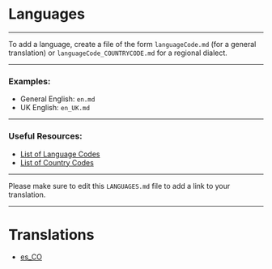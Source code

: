 # Languages

---

To add a language, create a file of the form `languageCode.md` (for a general translation) or `languageCode_COUNTRYCODE.md` for a regional dialect.

---

### Examples:

- General English: `en.md`
- UK English: `en_UK.md`

---

### Useful Resources:

- [List of Language Codes](https://www.iana.org/assignments/language-subtag-registry/language-subtag-registry)
- [List of Country Codes](https://www.iso.org/iso-3166-country-codes.html)

---

Please make sure to edit this `LANGUAGES.md` file to add a link to your translation.

---

# Translations

- [es_CO](https://github.com/the-ethical-move/our-ethical-marketing-pledge/blob/main/Translations/es_CO)




